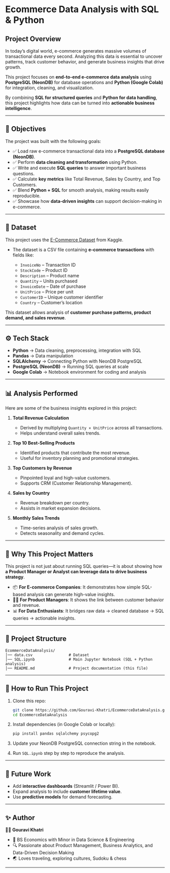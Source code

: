# Ecommerce Data Analysis with SQL & Python

## Project Overview

In today’s digital world, e-commerce generates massive volumes of transactional data every second. Analyzing this data is essential to uncover patterns, track customer behavior, and generate business insights that drive growth.

This project focuses on **end-to-end e-commerce data analysis** using **PostgreSQL (NeonDB)** for database operations and **Python (Google Colab)** for integration, cleaning, and visualization. 

By combining **SQL for structured queries** and **Python for data handling**, this project highlights how data can be turned into **actionable business intelligence**.

---

## 🎯 Objectives

The project was built with the following goals:

* ✅ Load raw e-commerce transactional data into a **PostgreSQL database (NeonDB)**.
* ✅ Perform **data cleaning and transformation** using Python.
* ✅ Write and execute **SQL queries** to answer important business questions.
* ✅ Calculate **key metrics** like Total Revenue, Sales by Country, and Top Customers.
* ✅ Blend **Python + SQL** for smooth analysis, making results easily reproducible.
* ✅ Showcase how **data-driven insights** can support decision-making in e-commerce.

---

## 📂 Dataset

This project uses the [E-Commerce Dataset](https://www.kaggle.com/datasets/carrie1/ecommerce-data/data) from Kaggle.

* The dataset is a CSV file containing **e-commerce transactions** with fields like:

  * `InvoiceNo` – Transaction ID
  * `StockCode` – Product ID
  * `Description` – Product name
  * `Quantity` – Units purchased
  * `InvoiceDate` – Date of purchase
  * `UnitPrice` – Price per unit
  * `CustomerID` – Unique customer identifier
  * `Country` – Customer’s location

This dataset allows analysis of **customer purchase patterns, product demand, and sales revenue**.

---
## ⚙️ Tech Stack

* **Python** → Data cleaning, preprocessing, integration with SQL
* **Pandas** → Data manipulation
* **SQLAlchemy** → Connecting Python with NeonDB PostgreSQL
* **PostgreSQL (NeonDB)** → Running SQL queries at scale
* **Google Colab** → Notebook environment for coding and analysis

---

## 📊 Analysis Performed

Here are some of the business insights explored in this project:

1. **Total Revenue Calculation**

   * Derived by multiplying `Quantity × UnitPrice` across all transactions.
   * Helps understand overall sales trends.

2. **Top 10 Best-Selling Products**

   * Identified products that contribute the most revenue.
   * Useful for inventory planning and promotional strategies.

3. **Top Customers by Revenue**

   * Pinpointed loyal and high-value customers.
   * Supports CRM (Customer Relationship Management).

4. **Sales by Country**

   * Revenue breakdown per country.
   * Assists in market expansion decisions.

5. **Monthly Sales Trends**

   * Time-series analysis of sales growth.
   * Detects seasonality and demand cycles.

---

## 🚀 Why This Project Matters

This project is not just about running SQL queries—it is about showing how **a Product Manager or Analyst can leverage data to drive business strategy**.

* 📦 **For E-commerce Companies**: It demonstrates how simple SQL-based analysis can generate high-value insights.
* 👩‍💼 **For Product Managers**: It shows the link between customer behavior and revenue.
* 📊 **For Data Enthusiasts**: It bridges raw data → cleaned database → SQL queries → actionable insights.

---

## 📂 Project Structure

```
EcommerceDataAnalysis/
│── data.csv                # Dataset
│── SQL.ipynb               # Main Jupyter Notebook (SQL + Python analysis)
│── README.md               # Project documentation (this file)
```

---

## 🧭 How to Run This Project

1. Clone this repo:

   ```bash
   git clone https://github.com/Gouravi-Khatri/EcommerceDataAnalysis.git
   cd EcommerceDataAnalysis
   ```

2. Install dependencies (in Google Colab or locally):

   ```bash
   pip install pandas sqlalchemy psycopg2
   ```

3. Update your NeonDB PostgreSQL connection string in the notebook.

4. Run `SQL.ipynb` step by step to reproduce the analysis.

---

## 🌟 Future Work

* Add **interactive dashboards** (Streamlit / Power BI).
* Expand analysis to include **customer lifetime value**.
* Use **predictive models** for demand forecasting.

---

## ✨ Author

👩‍💻 **Gouravi Khatri**

* 📖 BS Economics with Minor in Data Science & Engineering
* 🔍 Passionate about Product Management, Business Analytics, and Data-Driven Decision Making
* 🌏 Loves traveling, exploring cultures, Sudoku & chess
---
